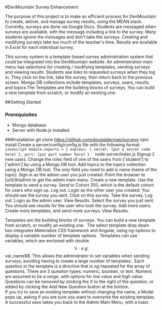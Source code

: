  #DevMountain Survey Enhancement
 
The purpose of this project is to make an efficient process for DevMountain to create, deliver, and manage survey results, using the MEAN stack. Currently, surveys are done via Google Docs. Students are messaged when surveys are available, with the message including a link to the survey. Many students ignore the messages and don't take the surveys. Creating and modifying surveys take too much of the teacher's time. Results are available in Excel for each individual survey.

This survey system is a template-based survey administration system that could be integrated into the DevMountain website. An administration main menu has selections for creating / modifying templates, sending surveys and viewing results. Students see links to requested surveys when they log in. They click on the link, take the survey, then return back to the previous screen. Mongo DB collections include templates, surveys, users, results, and topics.The Templates are the building blocks of surveys. You can build a new template from scratch, or modify an existing one.

##Getting Started
### Prerequisites
 - Mongo database.
 -  Server with Node.js installed

###Installation
 git clone https://github.com/dougalderman/surveys
 npm install
 Create a server/config/config.js file with the following format:
	 ```javascript
	     module.exports = {
	        express: {
	            secret: [put a secret code here]
	        },
	        port: [put port number here] } 
	```
node server/index.js
Signup 2 new users.
Change the roles field of one of the users from ['student'] to ['admin'] by using a Mongo DB tool.
Add topics to the topics collection using a Mongo DB tool. The only field you need to add is name (name of the topic).
Sign in as the admin user you just created.
Point the browser to [url]/#/admin to get the admin main menu.
Create a new template.
Use the template to send a survey. Send to Cohort 350, which is the default cohort for users who sign up.
Log out. Login as the other user you created. You should see the survey you sent. Click on this survey.
Take the survey.
Log out. Login as the admin user. View Results. Select the survey you just sent. You should see results for the user who took the survey.
Add more users. Create more templates, and send more surveys. View Results. 

 
Templates are the building blocks of surveys. You can build a new template from scratch, or modify an existing one.
    <img ng-src="images/create_modify_template_entry.jpg">
The select template drop down box integrates Materialize CSS framework and Angular, using ng-options to display a variable number of template options.
    <img ng-src="images/create_modify_template_dropdown.jpg">
Templates can use variables, which are enclosed with double $$'s: e.g. $$var_name$$. This allows the adminstrator to set variables when sending surveys, avoiding having to create a large number of templates. 
    <img ng-src="images/create_modify_template_variables.jpg">
 Each question in the template is a directive that is ng-repeated for the array of questions. There are 3 question types: numeric, boolean, or text. Numeric are assumed to be a range, with options for low value and high value. Questions can be removed by clicking the X to the right of the question, or added by clicking the Add New Question button at the bottom.
    <img ng-src="images/create_modify_template_question.jpg">  
 If you try to save an existing template without changing the name, a Modal pops up, asking if you are sure you want to overwrite the existing template. A successful save takes you back to the Admin Main Menu, with a toast.
    



